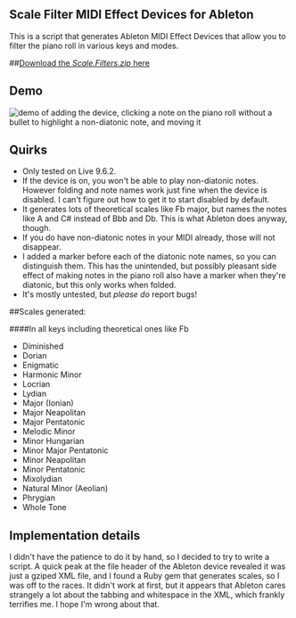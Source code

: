 <section class="readme-only">

# Scale Filter MIDI Effect Devices for Ableton

This is a script that generates Ableton MIDI Effect Devices that allow you to filter the piano roll in various keys and modes.

##[Download the *Scale.Filters.zip* here](https://github.com/michaelphines/scale-filter-midi-effect-device/releases)

</section>

## Demo

![demo of adding the device, clicking a note on the piano roll without a bullet to highlight a non-diatonic note, and moving it](https://s3.amazonaws.com/michaelphines-shared-files/Scale+Filters.gif)


## Quirks

- Only tested on Live 9.6.2.
- If the device is on, you won't be able to play non-diatonic notes. However folding and note names work just fine when the device is disabled. I can't figure out how to get it to start disabled by default.
- It generates lots of theoretical scales like Fb major, but names the notes like A and C# instead of Bbb and Db. This is what Ableton does anyway, though.
- If you do have non-diatonic notes in your MIDI already, those will not disappear.
- I added a marker before each of the diatonic note names, so you can distinguish them. This has the unintended, but possibly pleasant side effect of making notes in the piano roll also have a marker when they're diatonic, but this only works when folded.
- It's mostly untested, but *please do* report bugs!

##Scales generated:

####In all keys including theoretical ones like Fb

- Diminished
- Dorian
- Enigmatic
- Harmonic Minor
- Locrian
- Lydian
- Major (Ionian)
- Major Neapolitan
- Major Pentatonic
- Melodic Minor
- Minor Hungarian
- Minor Major Pentatonic
- Minor Neapolitan
- Minor Pentatonic
- Mixolydian
- Natural Minor (Aeolian)
- Phrygian
- Whole Tone


## Implementation details

I didn't have the patience to do it by hand, so I decided to try to write a script. A quick peak at the file header of the Ableton device revealed it was just a gziped XML file, and I found a Ruby gem that generates scales, so I was off to the races. It didn't work at first, but it appears that Ableton cares strangely a lot about the tabbing and whitespace in the XML, which frankly terrifies me. I hope I'm wrong about that.

